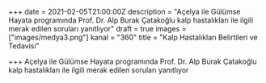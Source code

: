 +++
date = 2021-02-05T21:00:00Z
description = "Açelya ile Gülümse Hayata programında Prof. Dr. Alp Burak Çatakoğlu kalp hastalıkları ile ilgili merak edilen soruları yanıtlıyor"
draft = true
images = ["images/medya3.png"]
kanal = "360"
title = "Kalp Hastalıkları Belirtileri ve Tedavisi"

+++
Açelya ile Gülümse Hayata programında Prof. Dr. Alp Burak Çatakoğlu kalp hastalıkları ile ilgili merak edilen soruları yanıtlıyor